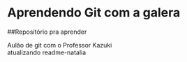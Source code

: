 # Aprendendo Git com a galera

##Repositório pra aprender

Aulão de git com o Professor Kazuki  
atualizando readme-natalia
